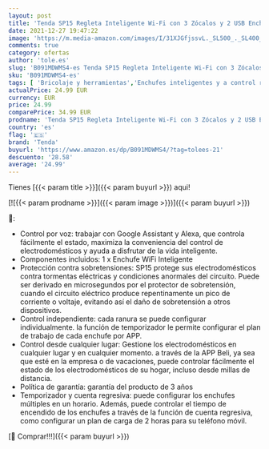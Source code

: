```yaml
---
layout: post
title: 'Tenda SP15 Regleta Inteligente Wi-Fi con 3 Zócalos y 2 USB Enchufes Inteligentes  Protección Contra Sobretensiones  Control de Voz con Alexa y Google Home 16A 4000W  Blanco'
date: 2021-12-27 19:47:22
image: 'https://m.media-amazon.com/images/I/31XJGfjssvL._SL500_._SL400_.jpg'
comments: true
category: ofertas
author: 'tole.es'
slug: 'B091MDWMS4-es Tenda SP15 Regleta Inteligente Wi-Fi con 3 Zócalos y 2 USB...'
sku: 'B091MDWMS4-es'
tags: [ 'Bricolaje y herramientas','Enchufes inteligentes y a control remoto','Enchufes y accesorios','Instalación eléctrica','alexa','enchufes','google','home','inteligentes','tenda', ]
actualPrice: 24.99 EUR
currency: EUR
price: 24.99
comparePrice: 34.99 EUR
prodname: 'Tenda SP15 Regleta Inteligente Wi-Fi con 3 Zócalos y 2 USB Enchufes Inteligentes  Protección Contra Sobretensiones  Control de Voz con Alexa y Google Home 16A 4000W  Blanco'
country: 'es'
flag: '🇪🇸'
brand: 'Tenda'
buyurl: 'https://www.amazon.es/dp/B091MDWMS4/?tag=tolees-21'
descuento: '28.58'
average: '24.99'
---
```


Tienes [{{< param title >}}]({{< param buyurl >}}) aqui!

[![{{< param prodname >}}]({{< param image >}})]({{< param buyurl >}})

🔎:

- Control por voz: trabajar con Google Assistant y Alexa, que controla fácilmente el estado, maximiza la conveniencia del control de electrodomésticos y ayuda a disfrutar de la vida inteligente.
- Componentes incluidos: 1 x Enchufe WiFi Inteligente
- Protección contra sobretensiones: SP15 protege sus electrodomésticos contra tormentas eléctricas y condiciones anormales del circuito. Puede ser derivado en microsegundos por el protector de sobretensión, cuando el circuito eléctrico produce repentinamente un pico de corriente o voltaje, evitando así el daño de sobretensión a otros dispositivos.
- Control independiente: cada ranura se puede configurar individualmente. la función de temporizador le permite configurar el plan de trabajo de cada enchufe por APP.
- Control desde cualquier lugar: Gestione los electrodomésticos en cualquier lugar y en cualquier momento. a través de la APP Beli, ya sea que esté en la empresa o de vacaciones, puede controlar fácilmente el estado de los electrodomésticos de su hogar, incluso desde millas de distancia.
- Política de garantía: garantía del producto de 3 años
- Temporizador y cuenta regresiva: puede configurar los enchufes múltiples en un horario. Además, puede controlar el tiempo de encendido de los enchufes a través de la función de cuenta regresiva, como configurar un plan de carga de 2 horas para su teléfono móvil.

[🛒 Comprar!!!]({{< param buyurl >}})
